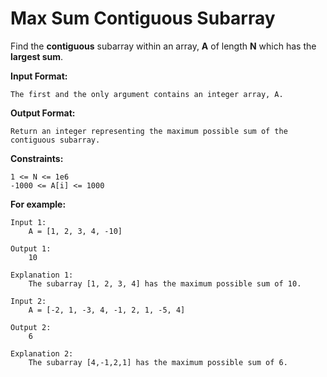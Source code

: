 # Max Sum Contiguous Subarray


Find the **contiguous** subarray within an array, **A** of length **N** which has the **largest sum**.

**Input Format:**

```
The first and the only argument contains an integer array, A.

```

**Output Format:**

```
Return an integer representing the maximum possible sum of the contiguous subarray.

```

**Constraints:**

```
1 <= N <= 1e6
-1000 <= A[i] <= 1000

```

**For example:**

```
Input 1:
    A = [1, 2, 3, 4, -10]

Output 1:
    10

Explanation 1:
    The subarray [1, 2, 3, 4] has the maximum possible sum of 10.

Input 2:
    A = [-2, 1, -3, 4, -1, 2, 1, -5, 4]

Output 2:
    6

Explanation 2:
    The subarray [4,-1,2,1] has the maximum possible sum of 6.

```
